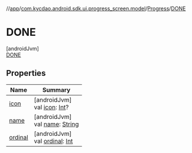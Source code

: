 //[app](../../../../index.md)/[com.kycdao.android.sdk.ui.progress_screen.model](../../index.md)/[Progress](../index.md)/[DONE](index.md)

# DONE

[androidJvm]\
[DONE](index.md)

## Properties

| Name | Summary |
|---|---|
| [icon](../icon.md) | [androidJvm]<br>val [icon](../icon.md): [Int](https://kotlinlang.org/api/latest/jvm/stdlib/kotlin/-int/index.html)? |
| [name](index.md#-372974862%2FProperties%2F-912451524) | [androidJvm]<br>val [name](index.md#-372974862%2FProperties%2F-912451524): [String](https://kotlinlang.org/api/latest/jvm/stdlib/kotlin/-string/index.html) |
| [ordinal](index.md#-739389684%2FProperties%2F-912451524) | [androidJvm]<br>val [ordinal](index.md#-739389684%2FProperties%2F-912451524): [Int](https://kotlinlang.org/api/latest/jvm/stdlib/kotlin/-int/index.html) |
